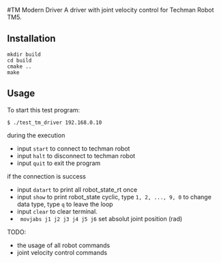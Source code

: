 #TM Modern Driver
A driver with joint velocity control for Techman Robot TM5.

## Installation
```
mkdir build
cd build
cmake ..
make
```

## Usage
To start this test program:
```
$ ./test_tm_driver 192.168.0.10
```
during the execution
* input ```start``` to connect to techman robot
* input ```halt``` to disconnect to techman robot
* input ```quit``` to exit the program

if the connection is success
* input ```datart``` to print all robot_state_rt once
* input ```show``` to print robot_state cyclic, type ```1, 2, ..., 9, 0``` to change data type, type ```q``` to leave the loop
* input ```clear``` to clear terminal.
* ``` movjabs j1 j2 j3 j4 j5 j6``` set absolut joint position (rad)

TODO:
- the usage of all robot commands
- joint velocity control commands
